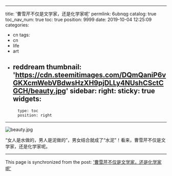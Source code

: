 
---
title: '曹雪芹不仅是文学家，还是化学家呢'
permlink: 6ubnqg
catalog: true
toc_nav_num: true
toc: true
position: 9999
date: 2019-10-04 12:25:09
categories:
- cn
tags:
- cn
- life
- art
- reddream
thumbnail: 'https://cdn.steemitimages.com/DQmQaniP6vGKXcmWebVBdwsHzXH9pjDLLy4NUshCSctCGCH/beauty.jpg'
sidebar:
    right:
        sticky: true
widgets:
    -
        type: toc
        position: right
---


![beauty.jpg](https://cdn.steemitimages.com/DQmQaniP6vGKXcmWebVBdwsHzXH9pjDLLy4NUshCSctCGCH/beauty.jpg)

“女人是水做的，男人是泥做的”，男女结合就成了“水泥”！看来，曹雪芹不仅是文学家，还是化学家呢。

- - -

This page is synchronized from the post: ['曹雪芹不仅是文学家，还是化学家呢'](https://steemit.com/@lemooljiang/6ubnqg)
